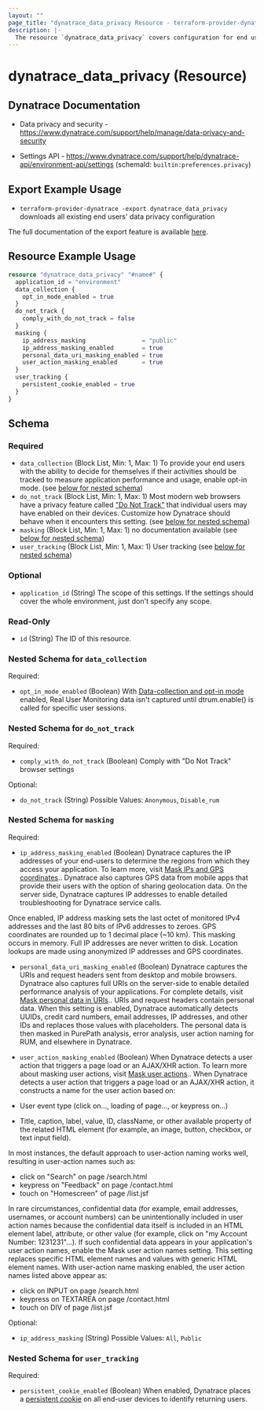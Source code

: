 ```yaml
---
layout: ""
page_title: "dynatrace_data_privacy Resource - terraform-provider-dynatrace"
description: |-
  The resource `dynatrace_data_privacy` covers configuration for end users' data privacy
---
```


# dynatrace_data_privacy (Resource)

## Dynatrace Documentation

- Data privacy and security - https://www.dynatrace.com/support/help/manage/data-privacy-and-security

- Settings API - https://www.dynatrace.com/support/help/dynatrace-api/environment-api/settings (schemaId: `builtin:preferences.privacy`)

## Export Example Usage

- `terraform-provider-dynatrace -export dynatrace_data_privacy` downloads all existing end users' data privacy configuration

The full documentation of the export feature is available [here](https://registry.terraform.io/providers/dynatrace-oss/dynatrace/latest/docs/guides/export-v2).

## Resource Example Usage

```terraform
resource "dynatrace_data_privacy" "#name#" {
  application_id = "environment"
  data_collection {
    opt_in_mode_enabled = true
  }
  do_not_track {
    comply_with_do_not_track = false
  }
  masking {
    ip_address_masking                = "public"
    ip_address_masking_enabled        = true
    personal_data_uri_masking_enabled = true
    user_action_masking_enabled       = true
  }
  user_tracking {
    persistent_cookie_enabled = true
  }
}
```

<!-- schema generated by tfplugindocs -->
## Schema

### Required

- `data_collection` (Block List, Min: 1, Max: 1) To provide your end users with the ability to decide for themselves if their activities should be tracked to measure application performance and usage, enable opt-in mode. (see [below for nested schema](#nestedblock--data_collection))
- `do_not_track` (Block List, Min: 1, Max: 1) Most modern web browsers have a privacy feature called ["Do Not Track"](https://dt-url.net/sb3n0pnl) that individual users may have enabled on their devices. Customize how Dynatrace should behave when it encounters this setting. (see [below for nested schema](#nestedblock--do_not_track))
- `masking` (Block List, Min: 1, Max: 1) no documentation available (see [below for nested schema](#nestedblock--masking))
- `user_tracking` (Block List, Min: 1, Max: 1) User tracking (see [below for nested schema](#nestedblock--user_tracking))

### Optional

- `application_id` (String) The scope of this settings. If the settings should cover the whole environment, just don't specify any scope.

### Read-Only

- `id` (String) The ID of this resource.

<a id="nestedblock--data_collection"></a>
### Nested Schema for `data_collection`

Required:

- `opt_in_mode_enabled` (Boolean) With [Data-collection and opt-in mode](https://dt-url.net/7l3p0p3h) enabled, Real User Monitoring data isn't captured until dtrum.enable() is called for specific user sessions.


<a id="nestedblock--do_not_track"></a>
### Nested Schema for `do_not_track`

Required:

- `comply_with_do_not_track` (Boolean) Comply with "Do Not Track" browser settings

Optional:

- `do_not_track` (String) Possible Values: `Anonymous`, `Disable_rum`


<a id="nestedblock--masking"></a>
### Nested Schema for `masking`

Required:

- `ip_address_masking_enabled` (Boolean) Dynatrace captures the IP addresses of your end-users to determine the regions from which they access your application. To learn more, visit [Mask IPs and GPS coordinates](https://dt-url.net/mask-end-users-ip-addresses).. Dynatrace also captures GPS data from mobile apps that provide their users with the option of sharing geolocation data. On the server side, Dynatrace captures IP addresses to enable detailed troubleshooting for Dynatrace service calls.

Once enabled, IP address masking sets the last octet of monitored IPv4 addresses and the last 80 bits of IPv6 addresses to zeroes. GPS coordinates are rounded up to 1 decimal place (~10 km). This masking occurs in memory. Full IP addresses are never written to disk. Location lookups are made using anonymized IP addresses and GPS coordinates.
- `personal_data_uri_masking_enabled` (Boolean) Dynatrace captures the URIs and request headers sent from desktop and mobile browsers. Dynatrace also captures full URIs on the server-side to enable detailed performance analysis of your applications. For complete details, visit [Mask personal data in URIs](https://dt-url.net/mask-personal-data-in-URIs).. URIs and request headers contain personal data. When this setting is enabled, Dynatrace automatically detects UUIDs, credit card numbers, email addresses, IP addresses, and other IDs and replaces those values with placeholders. The personal data is then masked in PurePath analysis, error analysis, user action naming for RUM, and elsewhere in Dynatrace.
- `user_action_masking_enabled` (Boolean) When Dynatrace detects a user action that triggers a page load or an AJAX/XHR action. To learn more about masking user actions, visit [Mask user actions](https://dt-url.net/mask-user-action).. When Dynatrace detects a user action that triggers a page load or an AJAX/XHR action, it constructs a name for the user action based on:

- User event type (click on..., loading of page..., or keypress on...)
- Title, caption, label, value, ID, className, or other available property of the related HTML element (for example, an image, button, checkbox, or text input field).

In most instances, the default approach to user-action naming works well, resulting in user-action names such as:

- click on "Search" on page /search.html
- keypress on "Feedback" on page /contact.html
- touch on "Homescreen" of page /list.jsf

In rare circumstances, confidential data (for example, email addresses, usernames, or account numbers) can be unintentionally included in user action names because the confidential data itself is included in an HTML element label, attribute, or other value (for example, click on "my Account Number: 1231231"...). If such confidential data appears in your application's user action names, enable the Mask user action names setting. This setting replaces specific HTML element names and values with generic HTML element names. With user-action name masking enabled, the user action names listed above appear as:

- click on INPUT on page /search.html
- keypress on TEXTAREA on page /contact.html
- touch on DIV of page /list.jsf

Optional:

- `ip_address_masking` (String) Possible Values: `All`, `Public`


<a id="nestedblock--user_tracking"></a>
### Nested Schema for `user_tracking`

Required:

- `persistent_cookie_enabled` (Boolean) When enabled, Dynatrace places a [persistent cookie](https://dt-url.net/313o0p4n) on all end-user devices to identify returning users.
 